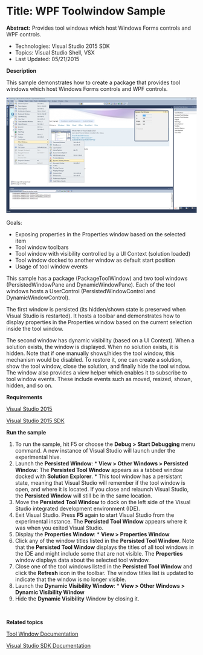 ﻿

# Title: WPF Toolwindow Sample

**Abstract:** Provides tool windows which host Windows Forms controls and WPF
controls.


* Technologies: Visual Studio 2015 SDK
* Topics: Visual Studio Shell, VSX
* Last Updated: 05/21/2015

**Description**

This sample demonstrates how to create a package that provides tool windows
which host Windows Forms controls and WPF controls.

![image](C%23/ToolWindow.jpg)

Goals:

  * Exposing properties in the Properties window based on the selected item 
  * Tool window toolbars 
  * Tool window with visibility controlled by a UI Context (solution loaded) 
  * Tool window docked to another window as default start position 
  * Usage of tool window events 


This sample has a package (PackageToolWindow) and two tool windows
(PersistedWindowPane and DynamicWindowPane). Each of the tool windows hosts a
UserControl (PersistedWindowControl and DynamicWindowControl).

The first window is persisted (its hidden/shown state is preserved when Visual
Studio is restarted). It hosts a toolbar and demonstrates how to display
properties in the Properties window based on the current selection inside the
tool window.

The second window has dynamic visibility (based on a UI Context). When a
solution exists, the window is displayed. When no solution exists, it is
hidden. Note that if one manually shows/hides the tool window, this mechanism
would be disabled. To restore it, one can create a solution, show the tool
window, close the solution, and finally hide the tool window. The window also
provides a view helper which enables it to subscribe to tool window events.
These include events such as moved, resized, shown, hidden, and so on.

**Requirements**

[ Visual Studio 2015 ](http://www.microsoft.com/visualstudio/en-us/try/default.mspx#download)

[ Visual Studio 2015 SDK ](https://www.visualstudio.com/en-us/downloads/visual-studio-2015-downloads-vs.aspx)


**Run the sample**

  1. To run the sample, hit F5 or choose the **Debug &gt; Start Debugging** menu command. A new instance of Visual Studio will launch under the experimental hive. 
  2. Launch the **Persisted Window**: 
    * **View &gt; Other Windows &gt; Persisted Window**: The **Persisted Tool Window** appears as a tabbed window docked with **Solution Explorer**. 
    * This tool window has a persistant state, meaning that Visual Studio will remember if the tool window is open, and where it is located. If you close and relaunch Visual Studio, the **Persisted Window** will still be in the same location. 
  3. Move the **Persisted Tool Window** to dock on the left side of the Visual Studio integrated development environment (IDE). 
  4. Exit Visual Studio. Press **F5** again to start Visual Studio from the experimental instance. The **Persisted Tool Window** appears where it was when you exited Visual Studio. 
  5. Display the **Properties Window**: 
    * **View &gt; Properties Window**
  6. Click any of the window titles listed in the **Persisted Tool Window**. Note that the **Persisted Tool Window** displays the titles of all tool windows in the IDE and might include some that are not visible. The **Properties** window displays data about the selected tool window. 
  7. Close one of the tool windows listed in the **Persisted Tool Window** and click the **Refresh** icon in the toolbar. The window titles list is updated to indicate that the window is no longer visible. 
  8. Launch the **Dynamic Visibility Window**: 
    * **View &gt; Other Windows &gt; Dynamic Visibility Window**
  9. Hide the **Dynamic Visibility** Window by closing it.
  
<br>

**Related topics**

[ Tool Window Documentation ](https://msdn.microsoft.com/en-us/library/bb165390(v=vs.140).aspx)

[ Visual Studio SDK Documentation ](https://msdn.microsoft.com/en-us/library/bb166441(v=vs.140).aspx)


